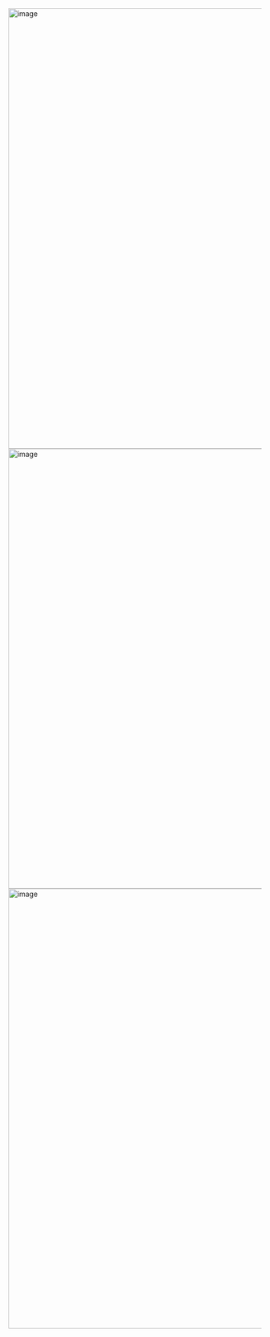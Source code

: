 <img width="1919" height="876" alt="image" src="https://github.com/user-attachments/assets/c2f44cf2-63ca-4726-b8fa-e1932934f86d" />
<img width="1911" height="875" alt="image" src="https://github.com/user-attachments/assets/444a51c4-747e-40cf-908b-02c4ed76ab7e" />
<img width="1919" height="875" alt="image" src="https://github.com/user-attachments/assets/2029fc9c-1df6-4d09-a9cd-7fe93c5b61f7" />
